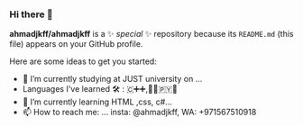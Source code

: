 ### Hi there 👋


**ahmadjkff/ahmadjkff** is a ✨ _special_ ✨ repository because its `README.md` (this file) appears on your GitHub profile.

Here are some ideas to get you started:

- 🔭 I’m currently studying at JUST university on ...
- Languages I've learned 🛠 : 🇨‌➕➕,🧑‍💻🇵‌🇾‌🐍
- 🌱 I’m currently learning HTML ,css, c#...
- 📫 How to reach me: ...
insta: @ahmadjkff, WA: +971567510918

